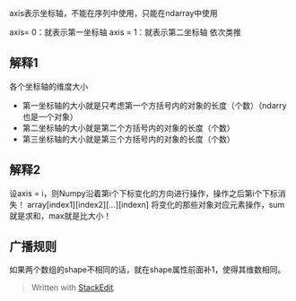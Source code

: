 axis表示坐标轴，不能在序列中使用，只能在ndarray中使用

axis= 0：就表示第一坐标轴
axis = 1：就表示第二坐标轴
依次类推
## 解释1
各个坐标轴的维度大小
- 第一坐标轴的大小就是只考虑第一个方括号内的对象的长度（个数）（ndarry也是一个对象）
- 第二坐标轴的大小就是第二个方括号内的对象的长度（个数）
- 第三坐标轴的大小就是第三个方括号内的对象的长度（个数）
## 解释2
设axis = i，则Numpy沿着第i个下标变化的方向进行操作，操作之后第i个下标消失！
array[index1][index2][...][indexn]
将变化的那些对象对应元素操作，sum就是求和，max就是比大小！

## 广播规则
如果两个数组的shape不相同的话，就在shape属性前面补1，使得其维数相同。


> Written with [StackEdit](https://stackedit.io/).
<!--stackedit_data:
eyJoaXN0b3J5IjpbLTY0NDEwOTg5OSwtMTY5OTg1MzI4MywtNz
IxMTc2MTUzXX0=
-->